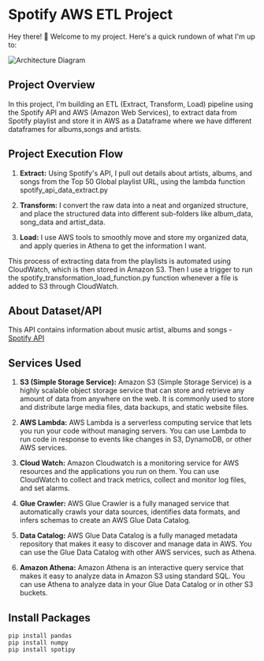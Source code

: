 # Spotify AWS ETL Project

Hey there! 👋 Welcome to my project. Here's a quick rundown of what I'm up to:

![Architecture Diagram](https://github.com/ishaanrathodd/spotify-end-to-end-data-engineering-project/assets/90642857/d3534425-04e2-4839-9b71-065e73de5f5b)


## Project Overview

In this project, I'm building an ETL (Extract, Transform, Load) pipeline using the Spotify API and AWS (Amazon Web Services), to extract data from Spotify playlist and store it in AWS as a Dataframe where we have different dataframes for albums,songs and artists.

## Project Execution Flow
1. **Extract:** Using Spotify's API, I pull out details about artists, albums, and songs from the Top 50 Global playlist URL, using the lambda function spotify_api_data_extract.py

2. **Transform:** I convert the raw data into a neat and organized structure, and place the structured data into different sub-folders like album_data, song_data and artist_data.

3. **Load:** I use AWS tools to smoothly move and store my organized data, and apply queries in Athena to get the information I want.
   
This process of extracting data from the playlists is automated using CloudWatch, which is then stored in Amazon S3. Then I use a trigger to run the spotify_transformation_load_function.py function whenever a file is added to S3 through CloudWatch.

## About Dataset/API
This API contains information about music artist, albums and songs - [Spotify API](https://developer.spotify.com/documentation/)

## Services Used
1. **S3 (Simple Storage Service):** Amazon S3 (Simple Storage Service) is a highly scalable object storage service that can store and retrieve any amount of data from anywhere on the web. It is commonly used to store and distribute large media files, data backups, and static website files.
   
2. **AWS Lambda:** AWS Lambda is a serverless computing service that lets you run your code without managing servers. You can use Lambda to run code in response to events like changes in S3, DynamoDB, or other AWS services.

3. **Cloud Watch:** Amazon Cloudwatch is a monitoring service for AWS resources and the applications you run on them. You can use CloudWatch to collect and track metrics, collect and monitor log files, and set alarms.

4. **Glue Crawler:** AWS Glue Crawler is a fully managed service that automatically crawls your data sources, identifies data formats, and infers schemas to create an AWS Glue Data Catalog.

5. **Data Catalog:** AWS Glue Data Catalog is a fully managed metadata repository that makes it easy to discover and manage data in AWS. You can use the Glue Data Catalog with other AWS services, such as Athena.

6. **Amazon Athena:** Amazon Athena is an interactive query service that makes it easy to analyze data in Amazon S3 using standard SQL. You can use Athena to analyze data in your Glue Data Catalog or in other S3 buckets.

## Install Packages
```
pip install pandas
pip install numpy
pip install spotipy
```
